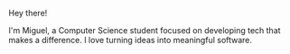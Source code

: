 Hey there! 

I'm Miguel, a Computer Science student focused on developing tech that makes a difference. I love turning ideas into meaningful software.
  
<!-- Proudly created with GPRM ( https://gprm.itsvg.in ) -->
<!--
**migfoo02/migfoo02** is a ✨ _special_ ✨ repository because its `README.md` (this file) appears on your GitHub profile.

Here are some ideas to get you started:

- 🔭 I’m currently working on ...
- 🌱 I’m currently learning ...
- 👯 I’m looking to collaborate on ...
- 🤔 I’m looking for help with ...
- 💬 Ask me about ...
- 📫 How to reach me: ...
- 😄 Pronouns: ...
- ⚡ Fun fact: ...
-->
